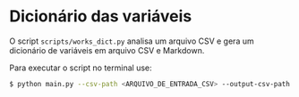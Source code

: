 # Dicionário das variáveis

O script `scripts/works_dict.py` analisa um arquivo CSV e gera um dicionário de variáveis em arquivo CSV e Markdown.

Para executar o script no terminal use:

```bash
$ python main.py --csv-path <ARQUIVO_DE_ENTRADA_CSV> --output-csv-path <ARQUIVO_DE_SAIDA_CSV> --output-md-path <ARQUIVO_DE_SAIDA_MD>
```